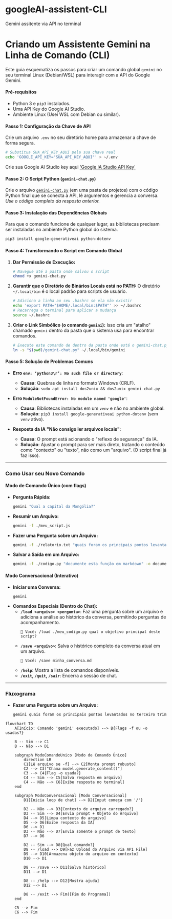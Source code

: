 # googleAI-assistent-CLI
Gemini assitente via API no terminal

# Criando um Assistente Gemini na Linha de Comando (CLI)

Este guia esquematiza os passos para criar um comando global `gemini` no seu terminal Linux (Debian/WSL) para interagir com a API do Google Gemini.

#### Pré-requisitos
- Python 3 e `pip3` instalados.
- Uma API Key do Google AI Studio.
- Ambiente Linux (Usei WSL com Debian ou similar).

#### Passo 1: Configuração da Chave de API
Crie um arquivo `.env` no seu diretório home para armazenar a chave de forma segura.

```bash
# Substitua SUA_API_KEY_AQUI pela sua chave real
echo 'GOOGLE_API_KEY="SUA_API_KEY_AQUI"' > ~/.env
```
Crie sua Google AI Studio key aqui ['Google IA Studio API Key'](https://aistudio.google.com/app/apikey)
#### Passo 2: O Script Python (`gemini-chat.py`)
Crie o arquivo [`gemini-chat.py`](/gemini-chat.py) (em uma pasta de projetos) com o código Python final que se conecta à API, lê argumentos e gerencia a conversa. *Use o código completo da resposta anterior.*

#### Passo 3: Instalação das Dependências Globais
Para que o comando funcione de qualquer lugar, as bibliotecas precisam ser instaladas no ambiente Python global do sistema.

```bash
pip3 install google-generativeai python-dotenv
```

#### Passo 4: Transformando o Script em Comando Global

1.  **Dar Permissão de Execução:**
    ```bash
    # Navegue até a pasta onde salvou o script
    chmod +x gemini-chat.py
    ```

2.  **Garantir que o Diretório de Binários Locais está no PATH:**
    O diretório `~/.local/bin` é o local padrão para scripts de usuário.
    ```bash
    # Adiciona a linha ao seu .bashrc se ela não existir
    echo 'export PATH="$HOME/.local/bin:$PATH"' >> ~/.bashrc
    # Recarrega o terminal para aplicar a mudança
    source ~/.bashrc
    ```

3.  **Criar o Link Simbólico (o comando `gemini`):**
    Isso cria um "atalho" chamado `gemini` dentro da pasta que o sistema usa para encontrar comandos.
    ```bash
    # Execute este comando de dentro da pasta onde está o gemini-chat.py
    ln -s "$(pwd)/gemini-chat.py" ~/.local/bin/gemini
    ```

#### Passo 5: Solução de Problemas Comuns

- **Erro `env: ‘python3\r’: No such file or directory`**:
  - **Causa**: Quebras de linha no formato Windows (CRLF).
  - **Solução**: `sudo apt install dos2unix && dos2unix gemini-chat.py`

- **Erro `ModuleNotFoundError: No module named 'google'`**:
  - **Causa**: Bibliotecas instaladas em um `venv` e não no ambiente global.
  - **Solução**: `pip3 install google-generativeai python-dotenv` (sem `venv` ativo).

- **Resposta da IA "Não consigo ler arquivos locais"**:
  - **Causa**: O prompt está acionando o "reflexo de segurança" da IA.
  - **Solução**: Ajustar o prompt para ser mais direto, tratando o conteúdo como "contexto" ou "texto", não como um "arquivo". (O script final já faz isso).

---
### Como Usar seu Novo Comando

#### Modo de Comando Único (com flags)

- **Pergunta Rápida:**
  ```bash
  gemini "Qual a capital da Mongólia?"
  ```
- **Resumir um Arquivo:**
  ```bash
  gemini -f ./meu_script.js
  ```
- **Fazer uma Pergunta sobre um Arquivo:**
  ```bash
  gemini -f ./relatorio.txt "quais foram os principais pontos levantados no terceiro trimestre?"
  ```
- **Salvar a Saída em um Arquivo:**
  ```bash
  gemini -f ./codigo.py "documente esta função em markdown" -o documentacao.md
  ```

#### Modo Conversacional (Interativo)

- **Iniciar uma Conversa:**
  ```bash
  gemini
  ```
- **Comandos Especiais (Dentro do Chat):**
  - **`/load <arquivo> <pergunta>`**: Faz uma pergunta sobre um arquivo e adiciona a análise ao histórico da conversa, permitindo perguntas de acompanhamento.
    ```
    🧑 Você: /load ./meu_codigo.py qual o objetivo principal deste script?
    ```
  - **`/save <arquivo>`**: Salva o histórico completo da conversa atual em um arquivo.
    ```
    🧑 Você: /save minha_conversa.md
    ```
  - **`/help`**: Mostra a lista de comandos disponíveis.
  - **`/exit`, `/quit`, `/sair`**: Encerra a sessão de chat.

---

### Fluxograma
- **Fazer uma Pergunta sobre um Arquivo:**
  ```bash
  gemini quais foram os principais pontos levantados no terceiro trimestre? -f ./relatorio.txt"
  ```

```mermaid
flowchart TD
    A[Início: Comando 'gemini' executado] --> B{Flags -f ou -o usadas?}

    B -- Sim --> C1
    B -- Não --> D1

    subgraph ModoComandoUnico [Modo de Comando Único]
        direction LR
        C1[Lê arquivo se -f] --> C2[Monta prompt robusto]
        C2 --> C3["Chama model.generate_content()"]
        C3 --> C4{Flag -o usada?}
        C4 -- Sim --> C5[Salva resposta em arquivo]
        C4 -- Não --> C6[Exibe resposta no terminal]
    end

    subgraph ModoConversacional [Modo Conversacional]
        D1[Inicia loop de chat] --> D2{Input começa com '/'}
        
        D2 -- Não --> D3{Contexto de arquivo carregado?}
        D3 -- Sim --> D4[Envia prompt + Objeto do Arquivo]
        D4 --> D5[Limpa contexto do arquivo]
        D5 --> D6[Exibe resposta da IA]
        D6 --> D1
        D3 -- Não --> D7[Envia somente o prompt de texto]
        D7 --> D6

        D2 -- Sim --> D8{Qual comando?}
        D8 -- /load --> D9[Faz Upload do Arquivo via API File]
        D9 --> D10[Armazena objeto do arquivo em contexto]
        D10 --> D1
        
        D8 -- /save --> D11[Salva histórico]
        D11 --> D1
        
        D8 -- /help --> D12[Mostra ajuda]
        D12 --> D1
        
        D8 -- /exit --> Fim([Fim do Programa])
    end

    C5 --> Fim
    C6 --> Fim

